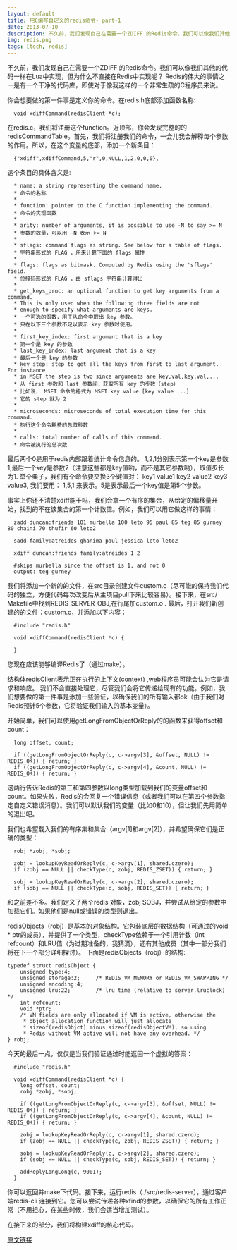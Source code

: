 ```yaml
---
layout: default
title: 用C编写自定义的redis命令- part-1
date: 2013-07-10
description: 不久前，我们发现自己在需要一个ZDIFF 的Redis命令。我们可以像我们其他的代码一样在Lua中实现，但为什么不直接在Redis中实现呢？ Redis的伟大的事情之一是有一个干净的代码库，即使对于像我这样的一个非常生疏的C程序员来说。
img: redis.png
tags: [tech, redis]
---
```


不久前，我们发现自己在需要一个ZDIFF 的Redis命令。我们可以像我们其他的代码一样在Lua中实现，但为什么不直接在Redis中实现呢？ Redis的伟大的事情之一是有一个干净的代码库，即使对于像我这样的一个非常生疏的C程序员来说。

你会想要做的第一件事是定义你的命令。在redis.h底部添加函数名称:

      void xdiffCommand(redisClient *c);

在redis.c，我们将注册这个function。近顶部，你会发现完整的的redisCommandTable。首先，我们将注册我们的命令，一会儿我会解释每个参数的作用。所以，在这个变量的底部，添加一个新条目：

      {"xdiff",xdiffCommand,5,"r",0,NULL,1,2,0,0,0},

这个条目的具体含义是:
      
      * name: a string representing the command name.
      * 命令的名称
      *
      * function: pointer to the C function implementing the command.
      * 命令的实现函数
      *
      * arity: number of arguments, it is possible to use -N to say >= N
      * 参数的数量，可以用 -N 表示 >= N
      *
      * sflags: command flags as string. See below for a table of flags.
      * 字符串形式的 FLAG ，用来计算下面的 flags 属性
      *
      * flags: flags as bitmask. Computed by Redis using the 'sflags' field.
      * 位掩码形式的 FLAG ，由 sflags 字符串计算得出
      *
      * get_keys_proc: an optional function to get key arguments from a command.
      * This is only used when the following three fields are not
      * enough to specify what arguments are keys.
      * 一个可选的函数，用于从命令中取出 key 参数。
      * 只在以下三个参数不足以表示 key 参数时使用。
      *
      * first_key_index: first argument that is a key
      * 第一个是 key 的参数
      * last_key_index: last argument that is a key
      * 最后一个是 key 的参数
      * key_step: step to get all the keys from first to last argument. For instance
      * in MSET the step is two since arguments are key,val,key,val,...
      * 从 first 参数和 last 参数间，获取所有 key 的步数（step）
      * 比如说， MSET 命令的格式为 MSET key value [key value ...]
      * 它的 step 就为 2
      *
      * microseconds: microseconds of total execution time for this command.
      * 执行这个命令耗费的总微秒数
      *
      * calls: total number of calls of this command.
      * 命令被执行的总次数

最后两个0是用于redis内部跟着统计命令信息的。
1,2,1分别表示第一个key是参数1,最后一个key是参数2（注意这些都是key值哟，而不是其它参数哟），取值步长为1. 举个栗子，我们有个命令要交换3个键值对：
key1 value1 key2 value2 key3 value3, 我们要用： 1,5,1 来表示。5是表示最后一个key值是第5个参数。

事实上你还不清楚xdiff能干吗，我们会拿一个有序的集合，从给定的偏移量开始，找到的不在该集合的第一个计数值。例如，我们可以用它做这样的事情：

      zadd duncan:friends 101 murbella 100 leto 95 paul 85 teg 85 gurney 80 chaini 70 thufir 60 leto2
      
      sadd family:atreides ghanima paul jessica leto leto2
      
      xdiff duncan:friends family:atreides 1 2
      
      #skips murbella since the offset is 1, and not 0
      output: teg gurney

我们将添加一个新的的文件，在src目录创建文件custom.c（尽可能的保持我们代码的独立，方便代码每次改变后从主项目pull下来比较容易）。接下来，在src/ Makefile中找到REDIS_SERVER_OBJ,在行尾加custom.o . 最后，打开我们新创建的的文件：custom.c，并添加以下内容：

      #include "redis.h"
      
      void xdiffCommand(redisClient *c) {
      
      }

您现在应该能够编译Redis了（通过make）。

结构体redisClient表示正在执行的上下文(context) ,web程序员可能会认为它是请求和响应。 我们不会直接处理它，尽管我们会将它传递给现有的功能。例如，我们想要做的第一件事是添加一些验证，以确保我们的所有输入都ok（由于我们对Redis预计5个参数，它将验证我们输入的基本变量）。

开始简单，我们可以使用getLongFromObjectOrReply的的函数来获得offset和count：

      long offset, count;
      
      if ((getLongFromObjectOrReply(c, c->argv[3], &offset, NULL) != REDIS_OK)) { return; }
      if ((getLongFromObjectOrReply(c, c->argv[4], &count, NULL) != REDIS_OK)) { return; }

这两行告诉Redis的第三和第四参数以long类型加载到我们的变量offset和count。如果失败，Redis的会回复一个错误信息（或者我们可以在第四个参数指定自定义错误消息）。我们可以默认我们的变量（比如0和10），但让我们先用简单的退出吧。

我们也希望载入我们的有序集和集合（argv[1]和argv[2]），并希望确保它们是正确的类型：
    
      robj *zobj, *sobj;
      
      zobj = lookupKeyReadOrReply(c, c->argv[1], shared.czero);
      if (zobj == NULL || checkType(c, zobj, REDIS_ZSET)) { return; }
      
      sobj = lookupKeyReadOrReply(c, c->argv[2], shared.czero);
      if (sobj == NULL || checkType(c, sobj, REDIS_SET)) { return; }

和之前差不多。我们定义了两个redis 对象，zobj SOBJ，并尝试从给定的参数中加载它们。如果他们是null或错误的类型则退出。

redisObjects（robj）是基本的对象结构。它包装底层的数据结构（可通过的void * ptr的成员），并提供了一个类型，checkType依赖于一个引用计数（int refcount）和LRU值（为过期准备的，我猜滴），还有其他成员（其中一部分我们将在下一个部分详细探讨）。
下面是redisObjects（robj）的结构:

    typedef struct redisObject {
        unsigned type:4;
        unsigned storage:2;     /* REDIS_VM_MEMORY or REDIS_VM_SWAPPING */
        unsigned encoding:4;
        unsigned lru:22;        /* lru time (relative to server.lruclock) */
        int refcount;
        void *ptr;
        /* VM fields are only allocated if VM is active, otherwise the
         * object allocation function will just allocate
         * sizeof(redisObjct) minus sizeof(redisObjectVM), so using
         * Redis without VM active will not have any overhead. */
    } robj;

今天的最后一点，仅仅是当我们验证通过时能返回一个虚拟的答案：

      #include "redis.h"
      
      void xdiffCommand(redisClient *c) {
        long offset, count;
        robj *zobj, *sobj;
      
        if ((getLongFromObjectOrReply(c, c->argv[3], &offset, NULL) != REDIS_OK)) { return; }
        if ((getLongFromObjectOrReply(c, c->argv[4], &count, NULL) != REDIS_OK)) { return; }
      
        zobj = lookupKeyReadOrReply(c, c->argv[1], shared.czero);
        if (zobj == NULL || checkType(c, zobj, REDIS_ZSET)) { return; }
      
        sobj = lookupKeyReadOrReply(c, c->argv[2], shared.czero);
        if (sobj == NULL || checkType(c, sobj, REDIS_SET)) { return; }
      
        addReplyLongLong(c, 9001);
      }

你可以返回并make下代码。接下来，运行redis（./src/redis-server），通过客户端redis-cli 连接到它。您可以尝试传递各种xfind的参数，以确保它的所有工作正常（不用担心，在某些时候，我们会适当增加测试）。

在接下来的部分，我们将构建xdiff的核心代码。

[原文链接](http://openmymind.net/Writing-A-Custom-Redis-Command-In-C-Part-1/)

